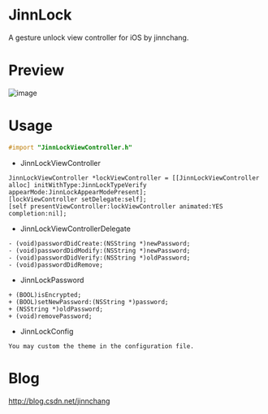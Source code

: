 # JinnLock
A gesture unlock view controller for iOS by jinnchang.
# Preview
![image](https://github.com/jinnchang/JinnLock/blob/master/Preview/preview.gif)
# Usage
```objective-c
#import "JinnLockViewController.h"
```
* JinnLockViewController
```objc
JinnLockViewController *lockViewController = [[JinnLockViewController alloc] initWithType:JinnLockTypeVerify appearMode:JinnLockAppearModePresent];
[lockViewController setDelegate:self];
[self presentViewController:lockViewController animated:YES completion:nil];
```
* JinnLockViewControllerDelegate
```objc
- (void)passwordDidCreate:(NSString *)newPassword;
- (void)passwordDidModify:(NSString *)newPassword;
- (void)passwordDidVerify:(NSString *)oldPassword;
- (void)passwordDidRemove;
```
* JinnLockPassword
```objc
+ (BOOL)isEncrypted;
+ (BOOL)setNewPassword:(NSString *)password;
+ (NSString *)oldPassword;
+ (void)removePassword;
```
* JinnLockConfig
```objc
You may custom the theme in the configuration file.
```
# Blog
http://blog.csdn.net/jinnchang
